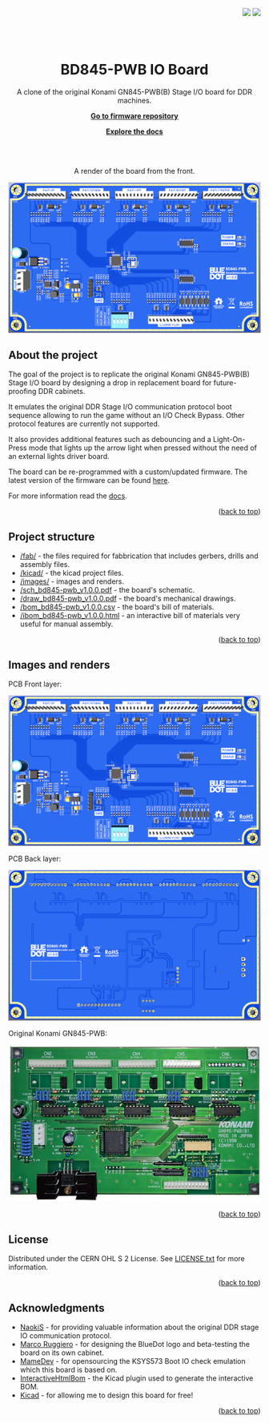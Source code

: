 <p align="right">
    <a name="readme-top"></a>
    <a href="/LICENSE.txt"><img src="https://img.shields.io/badge/license-CERN OHL S 2-green" /></a> <a href=""><img src="https://img.shields.io/badge/version-1.0.0-green" /></a> 
</p>
<br><br>
<p align="center">
    <h1 align="center">BD845-PWB IO Board</h1>
    <p align="center">A clone of the original Konami GN845-PWB(B) Stage I/O board for DDR machines.</p>
    <p align="center"><strong><a href="https://github.com/bluedot-arcade/bd845-pwb-firmware">Go to firmware repository</a></strong></p>
    <p align="center"><strong><a href="https://docs.bluedotarcade.com/boards/bd845-pwb">Explore the docs</a></strong></p>
    <br><br>
</p>

<p align="center">A render of the board from the front.</p>

![BD845-PWB Front](images/bd845-pwb-front.png?raw=true)

## About the project

The goal of the project is to replicate the original Konami GN845-PWB(B) Stage I/O board by designing a drop in replacement board for future-proofing DDR cabinets.

It emulates the original DDR Stage I/O communication protocol boot sequence allowing to run the game without an I/O Check Bypass. Other protocol features are currently not supported.

It also provides additional features such as debouncing and a Light-On-Press mode that lights up the arrow light when pressed without the need of an external lights driver board.

The board can be re-programmed with a custom/updated firmware. The latest version of the firmware can be found [here](https://github.com/bluedot-arcade/bd845-pwb-firmware).

For more information read the [docs](https://docs.bluedotarcade.com/boards/bd845-pwb).

<p align="right">(<a href="#readme-top">back to top</a>)</p>

## Project structure

* [/fab/](/fab/) - the files required for fabbrication that includes gerbers, drills and assembly files.
* [/kicad/](/kicad/) -  the kicad project files.
* [/images/](/images/) - images and renders.
* [/sch_bd845-pwb_v1.0.0.pdf](/sch_bd845-pwb_v1.0.0.pdf) - the board's schematic.
* [/draw_bd845-pwb_v1.0.0.pdf](/draw_bd845-pwb_v1.0.0.pdf) - the board's mechanical drawings.
* [/bom_bd845-pwb_v1.0.0.csv](/bom_bd845-pwb_v1.0.0.csv) - the board's bill of materials.
* [/ibom_bd845-pwb_v1.0.0.html](/ibom_bd845-pwb_v1.0.0.html) - an interactive bill of materials very useful for manual assembly.

<p align="right">(<a href="#readme-top">back to top</a>)</p>

## Images and renders

PCB Front layer:

![BD845-PWB Front](images/bd845-pwb-front.png?raw=true)

PCB Back layer:

![BD845-PWB Back](images/bd845-pwb-back.png?raw=true)

Original Konami GN845-PWB:

![GN845-PWB Front](images/konami-gn845-pwb-front.jpg?raw=true)

<p align="right">(<a href="#readme-top">back to top</a>)</p>

## License

Distributed under the CERN OHL S 2 License. See [LICENSE.txt] for more information.

<p align="right">(<a href="#readme-top">back to top</a>)</p>

## Acknowledgments

* [NaokiS] - for providing valuable information about the original DDR stage IO communication protocol.
* [Marco Ruggiero] - for designing the BlueDot logo and beta-testing the board on its own cabinet.
* [MameDev] - for opensourcing the KSYS573 Boot IO check emulation which this board is based on.
* [InteractiveHtmlBom] - the Kicad plugin used to generate the interactive BOM.
* [Kicad] - for allowing me to design this board for free!

<p align="right">(<a href="#readme-top">back to top</a>)</p>


[NaokiS]: http://nsaito.co.uk/
[Marco Ruggiero]: https://www.instagram.com/ruggiero.design/
[MameDev]: https://github.com/mamedev/mame/blob/master/src/mame/konami/ksys573.cpp
[InteractiveHtmlBom]: https://github.com/openscopeproject/InteractiveHtmlBom
[Kicad]: https://www.kicad.org/
[LICENSE.txt]: /LICENSE.txtschematic